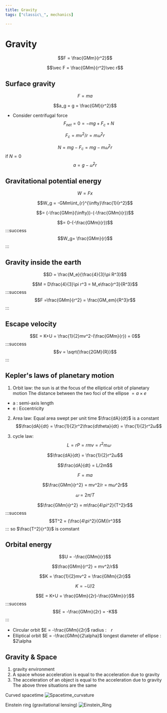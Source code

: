 ```yaml
---
title: Gravity
tags: ["classic\_", mechanics]

---
```


# Gravity
$$F = \frac{GMm}{r^2}$$

$$\vec F = \frac{GMm}{r^2}\vec r$$
## Surface gravity
$$F = ma$$

$$a_g = g = \frac{GM}{r^2}$$
* Consider centrifugal force
$$F_{net} = 0 = -mg+F_c+N$$

$$F_c = mv^2/r = m𝜔^2r$$		

$$N = mg-F_c = mg-m𝜔^2r$$
if $N = 0$
$$a = g-𝜔^2r$$
## Gravitational potential energy
$$W = Fx$$

$$W_g = -GMm\int_{r}^{\infty}\frac{1}{r^2}$$

$$= (-\frac{GMm}{\infty})-(-\frac{GMm}{r})$$

$$= 0-(-\frac{GMm}{r})$$
:::success
$$W_g= \frac{GMm}{r}$$
:::
## Gravity inside the earth
$$D = \frac{M_e}{\frac{4}{3}\pi R^3}$$

$$M = D\frac{4}{3}\pi r^3 = M_e\frac{r^3}{R^3}$$
:::success
$$F =\frac{GMm}{r^2} = \frac{GM_em}{R^3}r$$
:::
## Escape velocity
$$E = K+U = \frac{1}{2}mv^2-(\frac{GMm}{r}) = 0$$
:::success
$$v = \sqrt{\frac{2GM}{R}}$$
:::
## Kepler's laws of planetary motion
1. Orbit law: 
the sun is at the focus of the elliptical orbit of planetary motion 
The distance between the two foci of the ellipse $= a×e$
* a : semi-axis length
* e : Eccentricity

2. Area law:
Equal area swept per unit time
$\frac{dA}{dt}$ is a constant
$$\frac{dA}{dt} = \frac{1}{2}r^2\frac{d\theta}{dt} = \frac{1}{2}r^2𝜔$$

3. cycle law:
$$L = rP = rmv = r^2m𝜔$$

$$\frac{dA}{dt} = \frac{1}{2}r^2𝜔$$

$$\frac{dA}{dt} = L/2m$$

$$F = ma$$

$$\frac{GMm}{r^2} = mv^2/r = m𝜔^2r$$

$$𝜔 = 2\pi/T$$

$$\frac{GMm}{r^2} = m\frac{4\pi^2}{T^2}r$$
:::success
$$T^2 = (\frac{4\pi^2}{GM})r^3$$
:::
so $\frac{T^2}{r^3}$ is comstant

## Orbital energy
$$U = -\frac{GMm}{r}$$

$$\frac{GMm}{r^2} = mv^2/r$$

$$K = \frac{1}{2}mv^2 = \frac{GMm}{2r}$$

$$K = -U/2$$

$$E = K+U =  \frac{GMm}{2r}-\frac{GMm}{r}$$
:::success
$$E = -\frac{GMm}{2r} = -K$$
:::
* Circular orbit $E = -\frac{GMm}{2r}$
radius :　$r$
* Elliptical orbit $E = -\frac{GMm}{2\alpha}$
longest diameter of ellipse : $2\alpha

## Gravity & Space
1. gravity environment
2. A space whose acceleration is equal to the acceleration due to gravity
3. The acceleration of an object is equal to the acceleration due to gravity
The above three situations are the same

Curved spacetime
![Spacetime_curvature](https://hackmd.io/_uploads/rk5xDB7Vkx.png)

Einstein ring (gravitational lensing)
![Einstein_Ring](https://hackmd.io/_uploads/SkmbDBmVJx.jpg)
